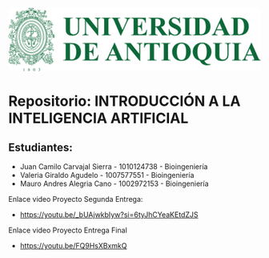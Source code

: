 ![Logo UdeA](resources/logo.png)

# Repositorio: INTRODUCCIÓN A LA INTELIGENCIA ARTIFICIAL

## Estudiantes:

- Juan Camilo Carvajal Sierra - 1010124738 - Bioingeniería
- Valeria Giraldo Agudelo - 1007577551 - Bioingeniería
- Mauro Andres Alegria Cano - 1002972153 - Bioingeniería

Enlace video Proyecto Segunda Entrega:
- https://youtu.be/_bUAjwkbIyw?si=6tyJhCYeaKEtdZJS

Enlace video Proyecto Entrega Final
- https://youtu.be/FQ9HsXBxmkQ